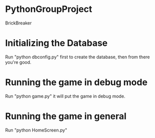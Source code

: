 # PythonGroupProject
BrickBreaker

# Initializing the Database

Run "python dbconfig.py" first to create the database, then from there you're good.

# Running the game in debug mode

Run "python game.py" it will put the game in debug mode.

# Running the game in general

Run "python HomeScreen.py"




